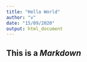 ```yaml
---
title: "Hello World"
author: "v"
date: "15/09/2020"
output: html_document
---
```

## This is a *Markdown*